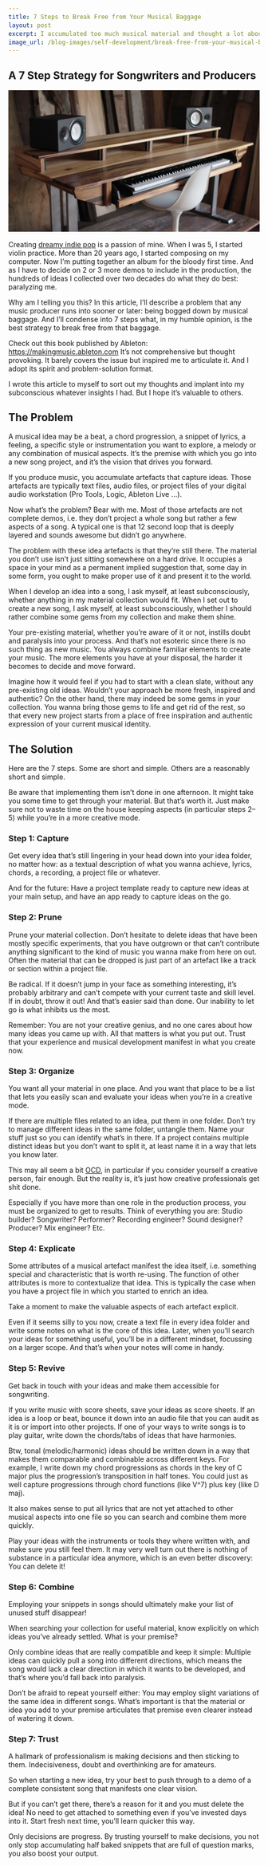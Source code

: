 ```yaml
---
title: 7 Steps to Break Free from Your Musical Baggage
layout: post
excerpt: I accumulated too much musical material and thought a lot about how to leverage it while staying inspired. My strategy applies to creative domains beyond music.
image_url: /blog-images/self-development/break-free-from-your-musical-baggage/audio-work-station.jpeg
---
```


## A 7 Step Strategy for Songwriters and Producers

![poster image](/blog-images/self-development/break-free-from-your-musical-baggage/audio-work-station.jpeg)

Creating [dreamy indie pop](https://www.facebook.com/mellowtreemusic/) is a passion of mine. When I was 5, I started violin practice. More than 20 years ago, I started composing on my computer. Now I’m putting together an album for the bloody first time. And as I have to decide on 2 or 3 more demos to include in the production, the hundreds of ideas I collected over two decades do what they do best: paralyzing me.

Why am I telling you this? In this article, I’ll describe a problem that any music producer runs into sooner or later: being bogged down by musical baggage. And I’ll condense into 7 steps what, in my humble opinion, is the best strategy to break free from that baggage.

Check out this book published by Ableton: <https://makingmusic.ableton.com> It’s not comprehensive but thought provoking. It barely covers the issue but inspired me to articulate it. And I adopt its spirit and problem-solution format.

I wrote this article to myself to sort out my thoughts and implant into my subconscious whatever insights I had. But I hope it’s valuable to others.

## The Problem

A musical idea may be a beat, a chord progression, a snippet of lyrics, a feeling, a specific style or instrumentation you want to explore, a melody or any combination of musical aspects. It’s the premise with which you go into a new song project, and it’s the vision that drives you forward.

If you produce music, you accumulate artefacts that capture ideas. Those artefacts are typically text files, audio files, or project files of your digital audio workstation (Pro Tools, Logic, Ableton Live …).

Now what’s the problem? Bear with me. Most of those artefacts are not complete demos, i.e. they don’t project a whole song but rather a few aspects of a song. A typical one is that 12 second loop that is deeply layered and sounds awesome but didn’t go anywhere.

The problem with these idea artefacts is that they’re still there. The material you don’t use isn’t just sitting somewhere on a hard drive. It occupies a space in your mind as a permanent implied suggestion that, some day in some form, you ought to make proper use of it and present it to the world.

When I develop an idea into a song, I ask myself, at least subconsciously, whether anything in my material collection would fit. When I set out to create a new song, I ask myself, at least subconsciously, whether I should rather combine some gems from my collection and make them shine.

Your pre-existing material, whether you’re aware of it or not, instills doubt and paralysis into your process. And that’s not esoteric since there is no such thing as new music. You always combine familiar elements to create your music. The more elements you have at your disposal, the harder it becomes to decide and move forward.

Imagine how it would feel if you had to start with a clean slate, without any pre-existing old ideas. Wouldn’t your approach be more fresh, inspired and authentic? On the other hand, there may indeed be some gems in your collection. You wanna bring those gems to life and get rid of the rest, so that every new project starts from a place of free inspiration and authentic expression of your current musical identity.

## The Solution

Here are the 7 steps. Some are short and simple. Others are a reasonably short and simple.

Be aware that implementing them isn’t done in one afternoon. It might take you some time to get through your material. But that’s worth it. Just make sure not to waste time on the house keeping aspects (in particular steps 2–5) while you’re in a more creative mode.

### Step 1: Capture

Get every idea that’s still lingering in your head down into your idea folder, no matter how: as a textual description of what you wanna achieve, lyrics, chords, a recording, a project file or whatever.

And for the future: Have a project template ready to capture new ideas at your main setup, and have an app ready to capture ideas on the go.

### Step 2: Prune

Prune your material collection. Don’t hesitate to delete ideas that have been mostly specific experiments, that you have outgrown or that can’t contribute anything significant to the kind of music you wanna make from here on out. Often the material that can be dropped is just part of an artefact like a track or section within a project file.

Be radical. If it doesn’t jump in your face as something interesting, it’s probably arbitrary and can’t compete with your current taste and skill level. If in doubt, throw it out! And that’s easier said than done. Our inability to let go is what inhibits us the most.

Remember: You are not your creative genius, and no one cares about how many ideas you came up with. All that matters is what you put out. Trust that your experience and musical development manifest in what you create now.

### Step 3: Organize

You want all your material in one place. And you want that place to be a list that lets you easily scan and evaluate your ideas when you’re in a creative mode.

If there are multiple files related to an idea, put them in one folder. Don’t try to manage different ideas in the same folder, untangle them. Name your stuff just so you can identify what’s in there. If a project contains multiple distinct ideas but you don’t want to split it, at least name it in a way that lets you know later.

This may all seem a bit [OCD](https://en.wikipedia.org/wiki/Obsessive–compulsive_disorder), in particular if you consider yourself a creative person, fair enough. But the reality is, it’s just how creative professionals get shit done.

Especially if you have more than one role in the production process, you must be organized to get to results. Think of everything you are: Studio builder? Songwriter? Performer? Recording engineer? Sound designer? Producer? Mix engineer? Etc.

### Step 4: Explicate

Some attributes of a musical artefact manifest the idea itself, i.e. something special and characteristic that is worth re-using. The function of other attributes is more to contextualize that idea. This is typically the case when you have a project file in which you started to enrich an idea.

Take a moment to make the valuable aspects of each artefact explicit.

Even if it seems silly to you now, create a text file in every idea folder and write some notes on what is the core of this idea. Later, when you’ll search your ideas for something useful, you’ll be in a different mindset, focussing on a larger scope. And that’s when your notes will come in handy.

### Step 5: Revive

Get back in touch with your ideas and make them accessible for songwriting.

If you write music with score sheets, save your ideas as score sheets. If an idea is a loop or beat, bounce it down into an audio file that you can audit as it is or import into other projects. If one of your ways to write songs is to play guitar, write down the chords/tabs of ideas that have harmonies.

Btw, tonal (melodic/harmonic) ideas should be written down in a way that makes them comparable and combinable across different keys. For example, I write down my chord progressions as chords in the key of C major plus the progression’s transposition in half tones. You could just as well capture progressions through chord functions (like V^7) plus key (like D maj).

It also makes sense to put all lyrics that are not yet attached to other musical aspects into one file so you can search and combine them more quickly.

Play your ideas with the instruments or tools they where written with, and make sure you still feel them. It may very well turn out there is nothing of substance in a particular idea anymore, which is an even better discovery: You can delete it!

### Step 6: Combine

Employing your snippets in songs should ultimately make your list of unused stuff disappear!

When searching your collection for useful material, know explicitly on which ideas you’ve already settled. What is your premise?

Only combine ideas that are really compatible and keep it simple: Multiple ideas can quickly pull a song into different directions, which means the song would lack a clear direction in which it wants to be developed, and that’s where you’d fall back into paralysis.

Don’t be afraid to repeat yourself either: You may employ slight variations of the same idea in different songs. What’s important is that the material or idea you add to your premise articulates that premise even clearer instead of watering it down.

### Step 7: Trust

A hallmark of professionalism is making decisions and then sticking to them. Indecisiveness, doubt and overthinking are for amateurs.

So when starting a new idea, try your best to push through to a demo of a complete consistent song that manifests one clear vision.

But if you can’t get there, there’s a reason for it and you must delete the idea! No need to get attached to something even if you’ve invested days into it. Start fresh next time, you’ll learn quicker this way.

Only decisions are progress. By trusting yourself to make decisions, you not only stop accumulating half baked snippets that are full of question marks, you also boost your output.
